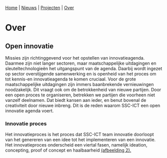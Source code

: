 [Home](/) | [Nieuws](/nieuws/) | [Projecten](/projecten/) | [Over](/over/) 

# Over


## Open innovatie
Missies zijn richtinggevend voor het opstellen van innovatieagenda. Daarmee zijn niet langer sectoren, maar maatschappelijke uitdagingen en sleuteltechnologieën het uitgangspunt van de agenda. Daarbij wordt ingezet op sector overstijgende samenwerking en is openheid van het proces om tot kennis-en innovatieagenda te komen cruciaal. Voor de grote maatschappelijke uitdagingen zijn immers baanbrekende vernieuwingen noodzakelijk. Dit vraagt ook om de betrokkenheid van nieuwe partijen. Door een open proces te organiseren, betrekken we partijen die voorheen niet vanzelf deelnamen. Dat biedt kansen aan ieder, en benut bovenal de creativiteit door nieuwe inbreng. Dit is de reden waarom SSC-ICT een open innovatie agenda voert.

### Innovatie proces
Het innovatieproces is het proces dat SSC-ICT team innovatie doorloopt van het genereren van een idee tot het implementeren van een innovatie. Het innovatieproces onderscheid een viertal fasen, namelijk ideation, concepting, proof of concept en haalbaarheid [(afbeelding 2).](https://github.com/SSC-ICT-Innovatie/ssc-ict-innovatie.nl/blob/master/over/Innovatie%20proces%202.svg)



